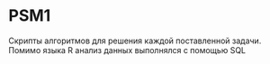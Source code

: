 # PSM1
Скрипты алгоритмов для решения каждой поставленной задачи. Помимо языка R анализ данных выполнялся с помощью SQL
